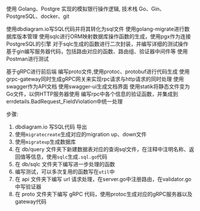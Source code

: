 使用 Golang、Postgre 实现的模拟银行操作逻辑,
技术栈 Go、Gin、PostgreSQL、docker、git

使用dbdiagram.io写SQL代码并将其转化为sql文件
使用golang-migrate进行数据库版本管理
使用sqlc进行ORM映射数据库操作函数的生成，使用pgx作为连接PostgreSQL的引擎
对于sqlc生成的函数进行二次封装，并编写详细的测试操作
基于gin编写服务器代码，包括路由对应的函数、路由组、验证器中间件等
使用Postman进行测试

基于gRPC进行前后端
编写proto文件,使用protoc、protobuf进行代码生成
使用grpc-gateway同时生成gRPC网关来实现rpc请求与http请求的同时处理
使用swagger作为API文档   使用swagger-ui生成文档界面
使用statik将静态文件变为Go文件，以供HTTP服务器使用
编写rpc中各个信息的验证函数，并集成到errdetails.BadRequest_FieldViolation中统一处理



步骤:
1. dbdiagram.io 写SQL代码 导出
2. 使用`migratecreate`生成对应的migration up、down文件
3. 使用`migrateup`生成数据库
4. 在 db/query 文件夹下新建数据表对应的查询sql文件，在注释中注明名称、返回值等信息，使用`sqlc`生成`.sql.go`代码
5. 在 db/sqlc 文件夹下编写进一步处理的函数
6. 编写测试，可以多次复用的函数写在`util`中
7. 在 api 文件夹下编写 url 请求处理，在server.go中注册路由，在validator.go中写验证器
8. 在 proto 文件夹下编写 gRPC 代码，使用protoc生成对应的gRPC服务器以及gateway代码
